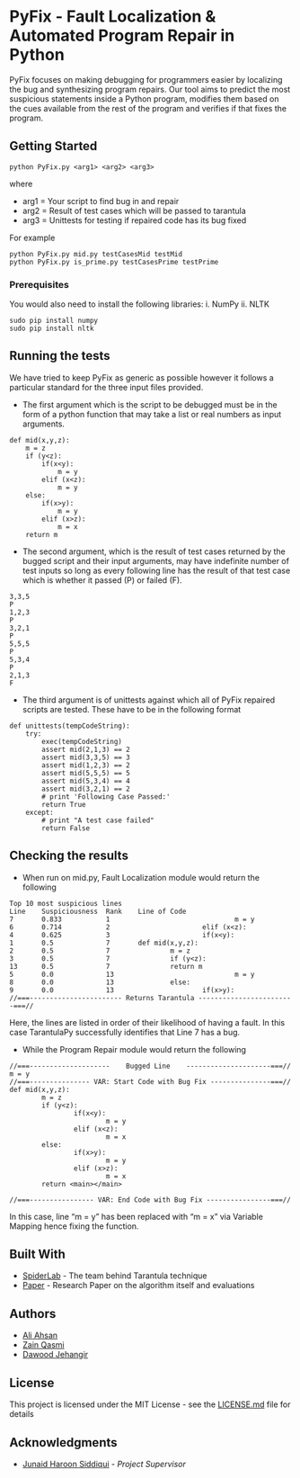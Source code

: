# PyFix - Fault Localization & Automated Program Repair in Python

PyFix focuses on making debugging for programmers easier by localizing the bug and synthesizing program repairs. Our tool aims to predict the most suspicious statements inside a Python program, modifies them based on the cues available from the rest of the program and verifies if that fixes the program.

## Getting Started

```
python PyFix.py <arg1> <arg2> <arg3>
```
where
- arg1 = Your script to find bug in and repair
- arg2 = Result of test cases which will be passed to tarantula
- arg3 = Unittests for testing if repaired code has its bug fixed

For example
```
python PyFix.py mid.py testCasesMid testMid
python PyFix.py is_prime.py testCasesPrime testPrime
```

### Prerequisites

You would also need to install the following libraries:
i. NumPy
ii. NLTK


```
sudo pip install numpy
sudo pip install nltk
```

## Running the tests

We have tried to keep PyFix as generic as possible however it follows a particular standard for the three input files provided.

* The first argument which is the script to be debugged must be in the form of a python function that may take a list or real numbers as input arguments.

```
def mid(x,y,z):
    m = z
    if (y<z):
        if(x<y):
            m = y
        elif (x<z):
            m = y
    else:
        if(x>y):
            m = y
        elif (x>z):
            m = x
    return m
```

* The second argument, which is the result of test cases returned by the bugged script and their input arguments, may have indefinite number of test inputs so long as every following line has the result of that test case which is whether it passed (P) or failed (F).

```
3,3,5
P
1,2,3
P
3,2,1
P
5,5,5
P
5,3,4
P
2,1,3
F
```

* The third argument is of unittests against which all of PyFix repaired scripts are tested. These have to be in the following format

```
def unittests(tempCodeString):
    try:
        exec(tempCodeString)
        assert mid(2,1,3) == 2
        assert mid(3,3,5) == 3
        assert mid(1,2,3) == 2
        assert mid(5,5,5) == 5
        assert mid(5,3,4) == 4
        assert mid(3,2,1) == 2
        # print 'Following Case Passed:'
        return True
    except:
        # print "A test case failed"
        return False
```


## Checking the results

* When run on mid.py, Fault Localization module would return the following

```
Top 10 most suspicious lines
Line    Suspiciousness  Rank    Line of Code
7       0.833           1                               m = y
6       0.714           2                       elif (x<z):
4       0.625           3                       if(x<y):
1       0.5             7       def mid(x,y,z):
2       0.5             7               m = z
3       0.5             7               if (y<z):
13      0.5             7               return m
5       0.0             13                              m = y
8       0.0             13              else:
9       0.0             13                      if(x>y):
//===----------------------- Returns Tarantula ------------------------===//

```
Here, the lines are listed in order of their likelihood of having a fault. In this case TarantulaPy successfully identifies that Line 7 has a bug.

* While the Program Repair module would return the following

```
//===--------------------    Bugged Line    ---------------------===//
m = y
//===--------------- VAR: Start Code with Bug Fix ---------------===//
def mid(x,y,z):
        m = z
        if (y<z):
                if(x<y):
                        m = y
                elif (x<z):
                        m = x
        else:
                if(x>y):
                        m = y
                elif (x>z):
                        m = x
        return <main></main>

//===---------------- VAR: End Code with Bug Fix ----------------===//
```
In this case, line “m = y” has been replaced with “m = x” via Variable Mapping hence fixing the function.

## Built With

* [SpiderLab](http://spideruci.org/fault-localization/) - The team behind Tarantula technique
* [Paper](http://spideruci.org/papers/jones05.pdf) - Research Paper on the algorithm itself and evaluations



## Authors

* [Ali Ahsan](https://github.com/aliahsan07)
* [Zain Qasmi](https://github.com/ZainQasmi)
* [Dawood Jehangir](https://github.com/dawood-jehangir)

## License

This project is licensed under the MIT License - see the [LICENSE.md](LICENSE.md) file for details


## Acknowledgments

* [Junaid Haroon Siddiqui](https://github.com/jsiddiqui) - *Project Supervisor*